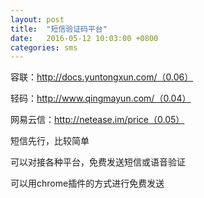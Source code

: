 ```yaml
---
layout: post
title:  "短信验证码平台"
date:   2016-05-12 10:03:00 +0800
categories: sms
---
```


容联：http://docs.yuntongxun.com/（0.06）

轻码：http://www.qingmayun.com/（0.04）

网易云信：http://netease.im/price（0.05）

短信先行，比较简单

可以对接各种平台，免费发送短信或语音验证

可以用chrome插件的方式进行免费发送
